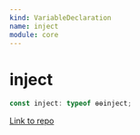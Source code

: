 ```yaml
---
kind: VariableDeclaration
name: inject
module: core
---
```


# inject

```ts
const inject: typeof ɵɵinject;
```

[Link to repo](https://github.com/timdeschryver/angular/blob/master/packages/core/src/di/injector_compatibility.ts#L167-L167)
